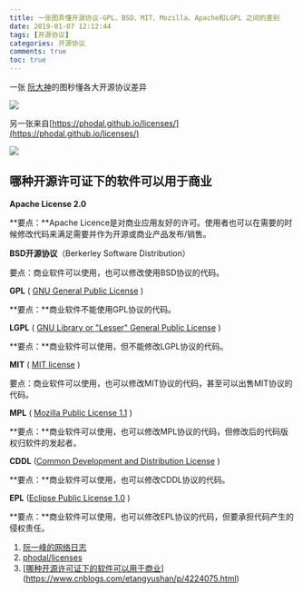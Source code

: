 ```yaml
---
title: 一张图弄懂开源协议-GPL、BSD、MIT、Mozilla、Apache和LGPL 之间的差别
date: 2019-01-07 12:12:44
tags: [开源协议]
categories: 开源协议
comments: true
toc: true
---
```




一张 [阮大神](http://www.ruanyifeng.com/)的图秒懂各大开源协议差异

![](https://cdn.jsdelivr.net/gh/sogrey/cdn/imgs/bg2011050101.png)

另一张来自[https://phodal.github.io/licenses/](https://phodal.github.io/licenses/)

![](https://phodal.github.io/licenses/license.svg)



## 哪种开源许可证下的软件可以用于商业

**Apache License 2.0**

**要点：**Apache Licence是对商业应用友好的许可。使用者也可以在需要的时候修改代码来满足需要并作为开源或商业产品发布/销售。 

**BSD开源协议**（Berkerley Software Distribution）

要点：商业软件可以使用，也可以修改使用BSD协议的代码。 

**GPL** ( [GNU General Public License](http://www.opensource.org/licenses/gpl-license) )

**要点：**商业软件不能使用GPL协议的代码。 

**LGPL** ( [GNU Library or "Lesser" General Public License](http://www.opensource.org/licenses/lgpl-license) )

**要点：**商业软件可以使用，但不能修改LGPL协议的代码。 

**MIT** ( [MIT license](http://www.opensource.org/licenses/MIT) )

要点：商业软件可以使用，也可以修改MIT协议的代码，甚至可以出售MIT协议的代码。 

**MPL** ( [Mozilla Public License 1.1](http://www.opensource.org/licenses/MPL-1.1) ) 

**要点：**商业软件可以使用，也可以修改MPL协议的代码，但修改后的代码版权归软件的发起者。 

**CDDL** ([Common Development and Distribution License](http://www.opensource.org/licenses/CDDL-1.0) ) 

**要点：**商业软件可以使用，也可以修改CDDL协议的代码。 

**EPL** ([Eclipse Public License 1.0](http://www.opensource.org/licenses/EPL-1.0) )

**要点：**商业软件可以使用，也可以修改EPL协议的代码，但要承担代码产生的侵权责任。


1. [阮一峰的网络日志](http://www.ruanyifeng.com/blog/2011/05/how_to_choose_free_software_licenses.html)
2. [phodal/licenses](https://github.com/phodal/licenses)
3. [[哪种开源许可证下的软件可以用于商业](https://www.cnblogs.com/etangyushan/p/4224075.html)](https://www.cnblogs.com/etangyushan/p/4224075.html)

